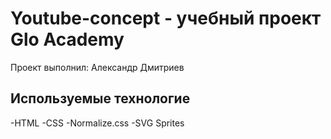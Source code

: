 # Youtube-concept - учебный проект Glo Academy
Проект выполнил: Александр Дмитриев

## Используемые технологие
 -HTML
 -CSS
 -Normalize.css
 -SVG Sprites

